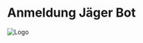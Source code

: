 # Anmeldung Jäger Bot
![Logo](https://github.com/ilyasben26/AnmeldungJaegerBot/assets/73348981/1028cf05-ad45-4326-8a64-587444cc3011)
